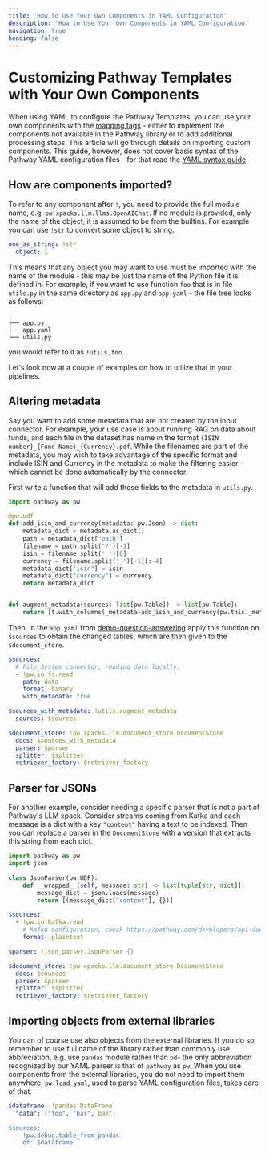 ```yaml
---
title: 'How to Use Your Own Components in YAML Configuration'
description: 'How to Use Your Own Components in YAML Configuration'
navigation: true
heading: false
---
```


# Customizing Pathway Templates with Your Own Components

When using YAML to configure the Pathway Templates, you can use your own components with the [mapping tags](/developers/templates/configure-yaml#mapping-tags) - either to implement the components not available in the Pathway library or to add additional processing steps. This article will go through details on importing custom components. This guide, however, does not cover basic syntax of the Pathway YAML configuration files - for that read the [YAML syntax guide](/developers/templates/configure-yaml).

## How are components imported?

To refer to any component after `!`, you need to provide the full module name, e.g. `pw.xpacks.llm.llms.OpenAIChat`. If no module is provided, only the name of the object, it is assumed to be from the builtins. For example you can use `!str` to convert some object to string.

```yaml
one_as_string: !str
  object: 1
```

This means that any object you may want to use must be imported with the name of the module - this may be just the name of the Python file it is defined in. For example, if you want to use function `foo` that is in file `utils.py` in the same directory as `app.py` and `app.yaml` - the file tree looks as follows:
```
.
├── app.py
├── app.yaml
└── utils.py
```
you would refer to it as `!utils.foo`.

Let's look now at a couple of examples on how to utilize that in your pipelines.

## Altering metadata 
Say you want to add some metadata that are not created by the input connector. For example, your use case is about running RAG on data about funds, and each file in the dataset has name in the format `{ISIN number}_{Fund Name}_{Currency}.pdf`. While the filenames are part of the metadata, you may wish to take advantage of the specific format and include ISIN and Currency in the metadata to make the filtering easier - which cannot be done automatically by the connector.

First write a function that will add those fields to the metadata in `utils.py`.

```python [utils.py]
import pathway as pw

@pw.udf
def add_isin_and_currency(metadata: pw.Json) -> dict:
    metadata_dict = metadata.as_dict()
    path = metadata_dict["path"]
    filename = path.split('/')[-1]
    isin = filename.split('_')[0]
    currency = filename.split('_')[-1][:-4]
    metadata_dict["isin"] = isin
    metadata_dict["currency"] = currency
    return metadata_dict


def augment_metadata(sources: list[pw.Table]) -> list[pw.Table]:
    return [t.with_columns(_metadata=add_isin_and_currency(pw.this._metadata)) for t in sources]
```

Then, in the `app.yaml` from [demo-question-answering](https://github.com/pathwaycom/llm-app/tree/main/examples/pipelines/demo-question-answering) apply this function on `$sources` to obtain the changed tables, which are then given to the `$document_store`.


```yaml [app.yaml]
$sources:
  # File System connector, reading data locally.
  - !pw.io.fs.read
    path: data
    format: binary
    with_metadata: true

$sources_with_metadata: !utils.augment_metadata
  sources: $sources

$document_store: !pw.xpacks.llm.document_store.DocumentStore
  docs: $sources_with_metadata
  parser: $parser
  splitter: $splitter
  retriever_factory: $retriever_factory
```

## Parser for JSONs

For another example, consider needing a specific parser that is not a part of Pathway's LLM xpack. Consider streams coming from Kafka and each message is a dict with a key `"content"` having a text to be indexed. Then you can replace a parser in the `DocumentStore` with a version that extracts this string from each dict.

```python [json_parser.py]
import pathway as pw
import json

class JsonParser(pw.UDF):
    def __wrapped__(self, message: str) -> list[tuple[str, dict]]:
        message_dict = json.loads(message)
        return [(message_dict["content"], {})]
```

```yaml [app.yaml]
$sources:
  - !pw.io.kafka.read
    # Kafka configuration, check https://pathway.com/developers/api-docs/pathway-io/kafka for needed arguments
    format: plaintext

$parser: !json_parser.JsonParser {}

$document_store: !pw.xpacks.llm.document_store.DocumentStore
  docs: $sources
  parser: $parser
  splitter: $splitter
  retriever_factory: $retriever_factory
```

## Importing objects from external libraries

You can of course use also objects from the external libraries. If you do so, remember to use full name of the library rather than commonly use abbreciation, e.g. use `pandas` module rather than `pd`- the only abbreviation recognized by our YAML parser is that of `pathway` as `pw`. When you use components from the external libraries, you do not need to import them anywhere, `pw.load_yaml`, used to parse YAML configuration files, takes care of that.

```yaml [app.yaml]
$dataframe: !pandas.DataFrame
  "data": ["foo", "bar", baz"]

$sources: 
  - !pw.debug.table_from_pandas
    df: $dataframe
```
